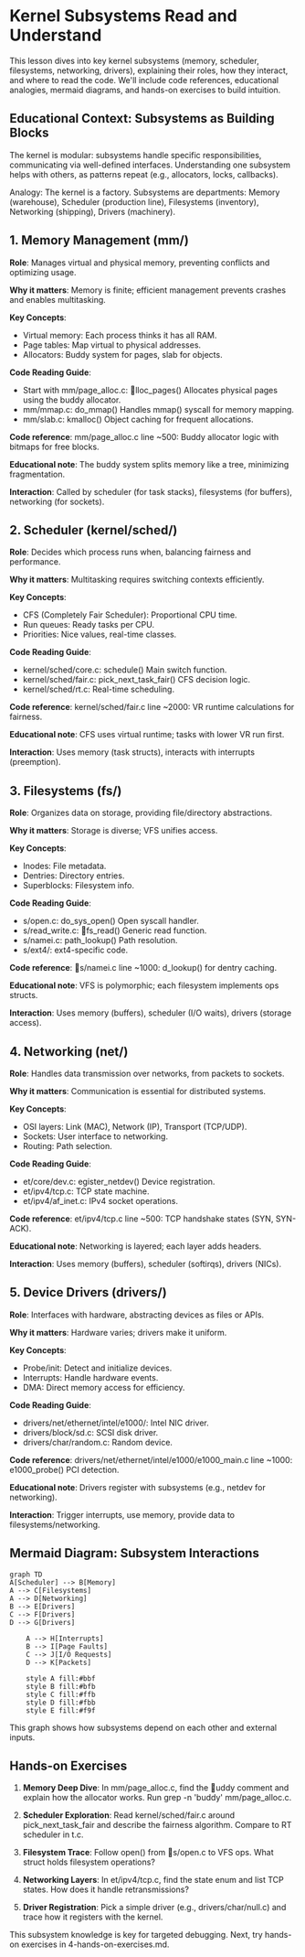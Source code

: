 # Kernel Subsystems Read and Understand

This lesson dives into key kernel subsystems (memory, scheduler, filesystems, networking, drivers), explaining their roles, how they interact, and where to read the code. We'll include code references, educational analogies, mermaid diagrams, and hands-on exercises to build intuition.

## Educational Context: Subsystems as Building Blocks

The kernel is modular: subsystems handle specific responsibilities, communicating via well-defined interfaces. Understanding one subsystem helps with others, as patterns repeat (e.g., allocators, locks, callbacks).

Analogy: The kernel is a factory. Subsystems are departments: Memory (warehouse), Scheduler (production line), Filesystems (inventory), Networking (shipping), Drivers (machinery).

## 1. Memory Management (mm/)

**Role**: Manages virtual and physical memory, preventing conflicts and optimizing usage.

**Why it matters**: Memory is finite; efficient management prevents crashes and enables multitasking.

**Key Concepts**:

- Virtual memory: Each process thinks it has all RAM.
- Page tables: Map virtual to physical addresses.
- Allocators: Buddy system for pages, slab for objects.

**Code Reading Guide**:

- Start with mm/page_alloc.c: lloc_pages() Allocates physical pages using the buddy allocator.
- mm/mmap.c: do_mmap() Handles mmap() syscall for memory mapping.
- mm/slab.c: kmalloc() Object caching for frequent allocations.

**Code reference**: mm/page_alloc.c line ~500: Buddy allocator logic with bitmaps for free blocks.

**Educational note**: The buddy system splits memory like a tree, minimizing fragmentation.

**Interaction**: Called by scheduler (for task stacks), filesystems (for buffers), networking (for sockets).

## 2. Scheduler (kernel/sched/)

**Role**: Decides which process runs when, balancing fairness and performance.

**Why it matters**: Multitasking requires switching contexts efficiently.

**Key Concepts**:

- CFS (Completely Fair Scheduler): Proportional CPU time.
- Run queues: Ready tasks per CPU.
- Priorities: Nice values, real-time classes.

**Code Reading Guide**:

- kernel/sched/core.c: schedule() Main switch function.
- kernel/sched/fair.c: pick_next_task_fair() CFS decision logic.
- kernel/sched/rt.c: Real-time scheduling.

**Code reference**: kernel/sched/fair.c line ~2000: VR runtime calculations for fairness.

**Educational note**: CFS uses virtual runtime; tasks with lower VR run first.

**Interaction**: Uses memory (task structs), interacts with interrupts (preemption).

## 3. Filesystems (fs/)

**Role**: Organizes data on storage, providing file/directory abstractions.

**Why it matters**: Storage is diverse; VFS unifies access.

**Key Concepts**:

- Inodes: File metadata.
- Dentries: Directory entries.
- Superblocks: Filesystem info.

**Code Reading Guide**:

- s/open.c: do_sys_open() Open syscall handler.
- s/read_write.c: fs_read() Generic read function.
- s/namei.c: path_lookup() Path resolution.
- s/ext4/: ext4-specific code.

**Code reference**: s/namei.c line ~1000: d_lookup() for dentry caching.

**Educational note**: VFS is polymorphic; each filesystem implements ops structs.

**Interaction**: Uses memory (buffers), scheduler (I/O waits), drivers (storage access).

## 4. Networking (net/)

**Role**: Handles data transmission over networks, from packets to sockets.

**Why it matters**: Communication is essential for distributed systems.

**Key Concepts**:

- OSI layers: Link (MAC), Network (IP), Transport (TCP/UDP).
- Sockets: User interface to networking.
- Routing: Path selection.

**Code Reading Guide**:

- et/core/dev.c:
  egister_netdev() Device registration.
- et/ipv4/tcp.c: TCP state machine.
- et/ipv4/af_inet.c: IPv4 socket operations.

**Code reference**:
et/ipv4/tcp.c line ~500: TCP handshake states (SYN, SYN-ACK).

**Educational note**: Networking is layered; each layer adds headers.

**Interaction**: Uses memory (buffers), scheduler (softirqs), drivers (NICs).

## 5. Device Drivers (drivers/)

**Role**: Interfaces with hardware, abstracting devices as files or APIs.

**Why it matters**: Hardware varies; drivers make it uniform.

**Key Concepts**:

- Probe/init: Detect and initialize devices.
- Interrupts: Handle hardware events.
- DMA: Direct memory access for efficiency.

**Code Reading Guide**:

- drivers/net/ethernet/intel/e1000/: Intel NIC driver.
- drivers/block/sd.c: SCSI disk driver.
- drivers/char/random.c: Random device.

**Code reference**: drivers/net/ethernet/intel/e1000/e1000_main.c line ~1000: e1000_probe() PCI detection.

**Educational note**: Drivers register with subsystems (e.g., netdev for networking).

**Interaction**: Trigger interrupts, use memory, provide data to filesystems/networking.

## Mermaid Diagram: Subsystem Interactions

```mermaid
graph TD
A[Scheduler] --> B[Memory]
A --> C[Filesystems]
A --> D[Networking]
B --> E[Drivers]
C --> F[Drivers]
D --> G[Drivers]

    A --> H[Interrupts]
    B --> I[Page Faults]
    C --> J[I/O Requests]
    D --> K[Packets]

    style A fill:#bbf
    style B fill:#bfb
    style C fill:#ffb
    style D fill:#fbb
    style E fill:#f9f

```

This graph shows how subsystems depend on each other and external inputs.

## Hands-on Exercises

1. **Memory Deep Dive**: In mm/page_alloc.c, find the uddy comment and explain how the allocator works. Run grep -n 'buddy' mm/page_alloc.c.

2. **Scheduler Exploration**: Read kernel/sched/fair.c around pick_next_task_fair and describe the fairness algorithm. Compare to RT scheduler in
   t.c.

3. **Filesystem Trace**: Follow open() from s/open.c to VFS ops. What struct holds filesystem operations?

4. **Networking Layers**: In
   et/ipv4/tcp.c, find the state enum and list TCP states. How does it handle retransmissions?

5. **Driver Registration**: Pick a simple driver (e.g., drivers/char/null.c) and trace how it registers with the kernel.

This subsystem knowledge is key for targeted debugging. Next, try hands-on exercises in  4-hands-on-exercises.md.
